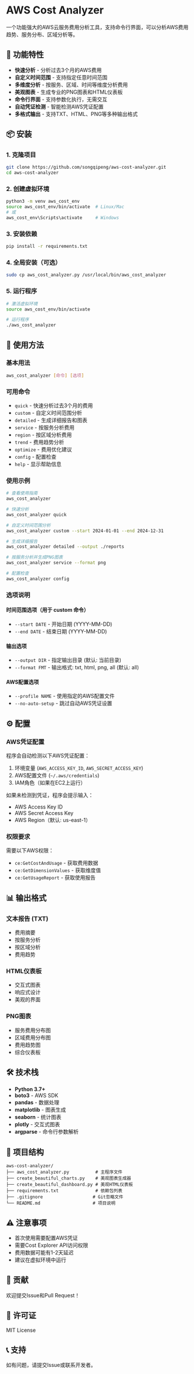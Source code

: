 # AWS Cost Analyzer

一个功能强大的AWS云服务费用分析工具，支持命令行界面，可以分析AWS费用趋势、服务分布、区域分析等。

## 🚀 功能特性

- **快速分析** - 分析过去3个月的AWS费用
- **自定义时间范围** - 支持指定任意时间范围
- **多维度分析** - 按服务、区域、时间等维度分析费用
- **美观图表** - 生成专业的PNG图表和HTML仪表板
- **命令行界面** - 支持参数化执行，无需交互
- **自动凭证检测** - 智能检测AWS凭证配置
- **多格式输出** - 支持TXT、HTML、PNG等多种输出格式

## 📦 安装

### 1. 克隆项目
```bash
git clone https://github.com/songqipeng/aws-cost-analyzer.git
cd aws-cost-analyzer
```

### 2. 创建虚拟环境
```bash
python3 -m venv aws_cost_env
source aws_cost_env/bin/activate  # Linux/Mac
# 或
aws_cost_env\Scripts\activate     # Windows
```

### 3. 安装依赖
```bash
pip install -r requirements.txt
```

### 4. 全局安装（可选）
```bash
sudo cp aws_cost_analyzer.py /usr/local/bin/aws_cost_analyzer
```

### 5. 运行程序
```bash
# 激活虚拟环境
source aws_cost_env/bin/activate

# 运行程序
./aws_cost_analyzer
```

## 🔧 使用方法

### 基本用法
```bash
aws_cost_analyzer [命令] [选项]
```

### 可用命令
- `quick` - 快速分析过去3个月的费用
- `custom` - 自定义时间范围分析
- `detailed` - 生成详细报告和图表
- `service` - 按服务分析费用
- `region` - 按区域分析费用
- `trend` - 费用趋势分析
- `optimize` - 费用优化建议
- `config` - 配置检查
- `help` - 显示帮助信息

### 使用示例

```bash
# 查看使用指南
aws_cost_analyzer

# 快速分析
aws_cost_analyzer quick

# 自定义时间范围分析
aws_cost_analyzer custom --start 2024-01-01 --end 2024-12-31

# 生成详细报告
aws_cost_analyzer detailed --output ./reports

# 按服务分析并生成PNG图表
aws_cost_analyzer service --format png

# 配置检查
aws_cost_analyzer config
```

### 选项说明

#### 时间范围选项（用于 custom 命令）
- `--start DATE` - 开始日期 (YYYY-MM-DD)
- `--end DATE` - 结束日期 (YYYY-MM-DD)

#### 输出选项
- `--output DIR` - 指定输出目录 (默认: 当前目录)
- `--format FMT` - 输出格式: txt, html, png, all (默认: all)

#### AWS配置选项
- `--profile NAME` - 使用指定的AWS配置文件
- `--no-auto-setup` - 跳过自动AWS凭证设置

## ⚙️ 配置

### AWS凭证配置

程序会自动检测以下AWS凭证配置：

1. 环境变量 (`AWS_ACCESS_KEY_ID`, `AWS_SECRET_ACCESS_KEY`)
2. AWS配置文件 (`~/.aws/credentials`)
3. IAM角色（如果在EC2上运行）

如果未检测到凭证，程序会提示输入：
- AWS Access Key ID
- AWS Secret Access Key
- AWS Region（默认: us-east-1）

### 权限要求

需要以下AWS权限：
- `ce:GetCostAndUsage` - 获取费用数据
- `ce:GetDimensionValues` - 获取维度值
- `ce:GetUsageReport` - 获取使用报告

## 📊 输出格式

### 文本报告 (TXT)
- 费用摘要
- 按服务分析
- 按区域分析
- 费用趋势

### HTML仪表板
- 交互式图表
- 响应式设计
- 美观的界面

### PNG图表
- 服务费用分布图
- 区域费用分布图
- 费用趋势图
- 综合仪表板

## 🛠️ 技术栈

- **Python 3.7+**
- **boto3** - AWS SDK
- **pandas** - 数据处理
- **matplotlib** - 图表生成
- **seaborn** - 统计图表
- **plotly** - 交互式图表
- **argparse** - 命令行参数解析

## 📁 项目结构

```
aws-cost-analyzer/
├── aws_cost_analyzer.py          # 主程序文件
├── create_beautiful_charts.py    # 美观图表生成器
├── create_beautiful_dashboard.py # 美观HTML仪表板
├── requirements.txt              # 依赖包列表
├── .gitignore                   # Git忽略文件
└── README.md                    # 项目说明
```

## ⚠️ 注意事项

- 首次使用需要配置AWS凭证
- 需要Cost Explorer API访问权限
- 费用数据可能有1-2天延迟
- 建议在虚拟环境中运行

## 🤝 贡献

欢迎提交Issue和Pull Request！

## 📄 许可证

MIT License

## 📞 支持

如有问题，请提交Issue或联系开发者。
